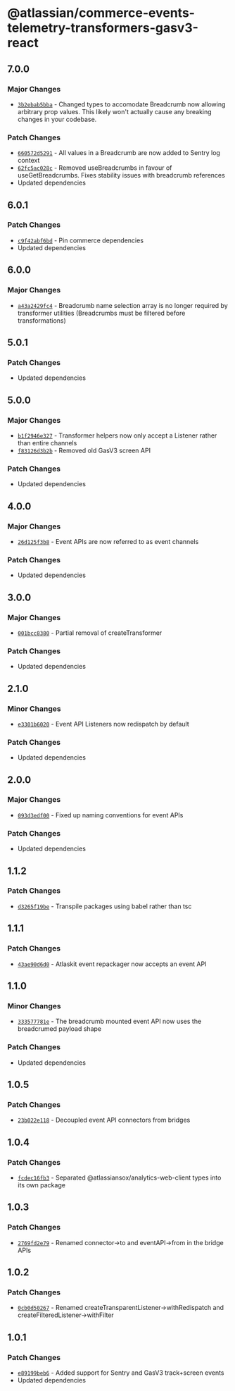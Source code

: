 # @atlassian/commerce-events-telemetry-transformers-gasv3-react

## 7.0.0

### Major Changes

- [`3b2ebab5bba`](https://bitbucket.org/atlassian/atlassian-frontend/commits/3b2ebab5bba) - Changed types to accomodate Breadcrumb now allowing arbitrary prop values. This likely won't actually cause any breaking changes in your codebase.

### Patch Changes

- [`660572d5291`](https://bitbucket.org/atlassian/atlassian-frontend/commits/660572d5291) - All values in a Breadcrumb are now added to Sentry log context
- [`62fc5ac028c`](https://bitbucket.org/atlassian/atlassian-frontend/commits/62fc5ac028c) - Removed useBreadcrumbs in favour of useGetBreadcrumbs. Fixes stability issues with breadcrumb references
- Updated dependencies

## 6.0.1

### Patch Changes

- [`c9f42abf6bd`](https://bitbucket.org/atlassian/atlassian-frontend/commits/c9f42abf6bd) - Pin commerce dependencies
- Updated dependencies

## 6.0.0

### Major Changes

- [`a43a2429fc4`](https://bitbucket.org/atlassian/atlassian-frontend/commits/a43a2429fc4) - Breadcrumb name selection array is no longer required by transformer utilities (Breadcrumbs must be filtered before transformations)

## 5.0.1

### Patch Changes

- Updated dependencies

## 5.0.0

### Major Changes

- [`b1f2946e327`](https://bitbucket.org/atlassian/atlassian-frontend/commits/b1f2946e327) - Transformer helpers now only accept a Listener rather than entire channels
- [`f83126d3b2b`](https://bitbucket.org/atlassian/atlassian-frontend/commits/f83126d3b2b) - Removed old GasV3 screen API

### Patch Changes

- Updated dependencies

## 4.0.0

### Major Changes

- [`26d125f3b8`](https://bitbucket.org/atlassian/atlassian-frontend/commits/26d125f3b8) - Event APIs are now referred to as event channels

### Patch Changes

- Updated dependencies

## 3.0.0

### Major Changes

- [`001bcc8380`](https://bitbucket.org/atlassian/atlassian-frontend/commits/001bcc8380) - Partial removal of createTransformer

### Patch Changes

- Updated dependencies

## 2.1.0

### Minor Changes

- [`e3301b6020`](https://bitbucket.org/atlassian/atlassian-frontend/commits/e3301b6020) - Event API Listeners now redispatch by default

### Patch Changes

- Updated dependencies

## 2.0.0

### Major Changes

- [`093d3edf00`](https://bitbucket.org/atlassian/atlassian-frontend/commits/093d3edf00) - Fixed up naming conventions for event APIs

### Patch Changes

- Updated dependencies

## 1.1.2

### Patch Changes

- [`d3265f19be`](https://bitbucket.org/atlassian/atlassian-frontend/commits/d3265f19be) - Transpile packages using babel rather than tsc

## 1.1.1

### Patch Changes

- [`43ae90d6d0`](https://bitbucket.org/atlassian/atlassian-frontend/commits/43ae90d6d0) - Atlaskit event repackager now accepts an event API

## 1.1.0

### Minor Changes

- [`333577781e`](https://bitbucket.org/atlassian/atlassian-frontend/commits/333577781e) - The breadcrumb mounted event API now uses the breadcrumed payload shape

### Patch Changes

- Updated dependencies

## 1.0.5

### Patch Changes

- [`23b022e118`](https://bitbucket.org/atlassian/atlassian-frontend/commits/23b022e118) - Decoupled event API connectors from bridges

## 1.0.4

### Patch Changes

- [`fcdec16fb3`](https://bitbucket.org/atlassian/atlassian-frontend/commits/fcdec16fb3) - Separated @atlassiansox/analytics-web-client types into its own package

## 1.0.3

### Patch Changes

- [`2769fd2e79`](https://bitbucket.org/atlassian/atlassian-frontend/commits/2769fd2e79) - Renamed connector->to and eventAPI->from in the bridge APIs

## 1.0.2

### Patch Changes

- [`0cb0d50267`](https://bitbucket.org/atlassian/atlassian-frontend/commits/0cb0d50267) - Renamed createTransparentListener->withRedispatch and createFilteredListener->withFilter

## 1.0.1

### Patch Changes

- [`e89199beb6`](https://bitbucket.org/atlassian/atlassian-frontend/commits/e89199beb6) - Added support for Sentry and GasV3 track+screen events
- Updated dependencies
